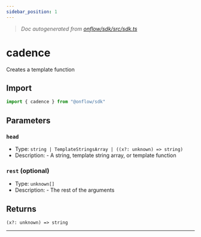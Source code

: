 ```yaml
---
sidebar_position: 1
---
```


> _Doc autogenerated from [onflow/sdk/src/sdk.ts](https://github.com/onflow/fcl-js/tree/master/packages/sdk/src/sdk.ts)_

# cadence

Creates a template function

## Import

```typescript
import { cadence } from "@onflow/sdk"
```


## Parameters

### `head` 
- Type: `string | TemplateStringsArray | ((x?: unknown) => string)`
- Description: - A string, template string array, or template function


### `rest` (optional)
- Type: `unknown[]`
- Description: - The rest of the arguments



## Returns

`(x?: unknown) => string`


---